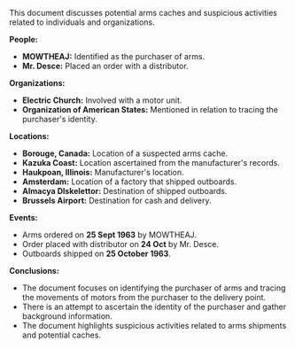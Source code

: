 This document discusses potential arms caches and suspicious activities related to individuals and organizations.

**People:**

*   **MOWTHEAJ:** Identified as the purchaser of arms.
*   **Mr. Desce:** Placed an order with a distributor.

**Organizations:**

*   **Electric Church:** Involved with a motor unit.
*   **Organization of American States:** Mentioned in relation to tracing the purchaser's identity.

**Locations:**

*   **Borouge, Canada:** Location of a suspected arms cache.
*   **Kazuka Coast:** Location ascertained from the manufacturer's records.
*   **Haukpoan, Illinois:** Manufacturer's location.
*   **Amsterdam:** Location of a factory that shipped outboards.
*   **Almacya Dlskelettor:** Destination of shipped outboards.
*   **Brussels Airport:** Destination for cash and delivery.

**Events:**

*   Arms ordered on **25 Sept 1963** by MOWTHEAJ.
*   Order placed with distributor on **24 Oct** by Mr. Desce.
*   Outboards shipped on **25 October 1963**.

**Conclusions:**

*   The document focuses on identifying the purchaser of arms and tracing the movements of motors from the purchaser to the delivery point.
*   There is an attempt to ascertain the identity of the purchaser and gather background information.
*   The document highlights suspicious activities related to arms shipments and potential caches.